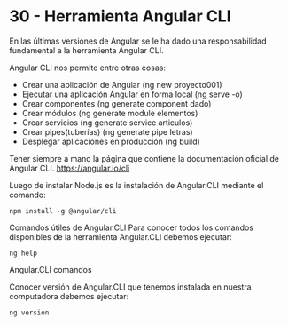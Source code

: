 # 30 - Herramienta Angular CLI

En las últimas versiones de Angular se le ha dado una responsabilidad fundamental a la herramienta Angular CLI.

Angular CLI nos permite entre otras cosas:

- Crear una aplicación de Angular (ng new proyecto001)
- Ejecutar una aplicación Angular en forma local (ng serve -o)
- Crear componentes (ng generate component dado)
- Crear módulos (ng generate module elementos)
- Crear servicios (ng generate service articulos)
- Crear pipes(tuberías) (ng generate pipe letras)
- Desplegar aplicaciones en producción (ng build)

Tener siempre a mano la página que contiene la documentación oficial de Angular CLI. 
https://angular.io/cli

Luego de instalar Node.js es la instalación de Angular.CLI mediante el comando:

```npm install -g @angular/cli```

Comandos útiles de Angular.CLI
Para conocer todos los comandos disponibles de la herramienta Angular.CLI debemos ejecutar:

```ng help```

Angular.CLI comandos

Conocer versión de Angular.CLI que tenemos instalada en nuestra computadora debemos ejecutar:

```ng version```

